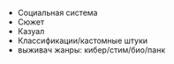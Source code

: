 + Социальная система
+ Сюжет
+ Казуал
+ Классификации/кастомные штуки
+ выживач
жанры:
кибер/стим/био/панк
